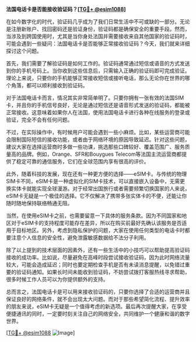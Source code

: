**法国电话卡是否能接收验证码？[[TG💪+ @esim1088](https://t.me/s/esim1088)]**

在如今数字化的时代，验证码几乎成为了我们日常生活中不可或缺的一部分。无论是注册新账户、找回密码还是验证身份，验证码都是确保安全的重要手段。然而，当涉及到跨国使用时，尤其是当你身处法国并需要接收来自其他国家的验证码时，可能会遇到一些疑问：法国电话卡是否能够正常接收验证码？今天，我们就来详细探讨这个问题。

首先，我们需要了解验证码是如何工作的。验证码通常通过短信或语音的方式发送到你的手机号码上。当你收到这些信息后，只需输入正确的验证码即可完成验证。理论上来说，只要你的手机能够正常接收短信或接听电话，那么无论你在世界的哪个角落，都可以顺利接收到验证码。

对于法国电话卡而言，情况其实非常简单明了。只要你拥有一张有效的法国SIM卡，并且你的手机信号良好，无论是通过短信还是语音形式发送的验证码，都能被正常接收。这意味着如果你人在法国，使用法国电话卡进行各种在线服务的登录或验证，完全不会有任何问题。

不过，在实际操作中，有时候用户可能会遇到一些小麻烦。比如，某些运营商可能会限制国际短信的接收功能，或者由于网络环境的原因导致延迟。针对这些问题，建议大家在选择运营商时多做一些功课，挑选那些口碑较好、覆盖范围广、服务质量高的品牌。例如，Orange、SFR和Bouygues Telecom等法国主流运营商都提供了稳定可靠的通信服务，它们在全球范围内享有很高的评价。

此外，随着科技的发展，现在还有一种更方便的选择——eSIM卡。与传统的物理SIM卡不同，eSIM卡是一种虚拟化的SIM卡技术，可以直接嵌入设备中，无需更换实体卡就能实现全球漫游。对于经常出国旅行或者需要频繁切换国家的人来说，eSIM卡无疑是一个极佳的选择。它不仅解决了携带多张实体卡的不便，还能让你随时随地保持联络畅通无阻。

当然，在使用eSIM卡之前，也需要留意一下具体的服务条款。因为不同国家和地区对于eSIM卡的支持程度可能存在差异，所以在购买前最好先确认该服务是否适用于目标地区。另外，考虑到隐私保护的问题，大家在使用任何类型的电话卡时都要注意个人信息的安全性，避免泄露敏感数据给不法分子利用。

除了以上提到的技术层面的因素外，还有一些生活中的小技巧可以帮助提高验证码接收的成功率。比如说，尽量避免在高峰时段尝试接收验证码，因为此时网络流量较大，可能会造成延迟；同时也要定期检查手机是否有未读消息提醒，以免错过重要的验证码通知。如果长时间未能收到验证码，不妨尝试拨打客服热线寻求帮助，很多时候工作人员可以为你提供额外的支持。

总而言之，法国电话卡是可以用来接收验证码的，只要你选择了合适的运营商并且保证良好的网络条件，就不会出现太大问题。而对于那些希望简化流程、提升效率的朋友来说，eSIM卡无疑是一个值得考虑的新选项。最后再次提醒大家，在享受便捷通讯的同时，一定要时刻关注自己的网络安全，共同维护一个健康和谐的数字世界。

[[TG💪+ @esim1088](https://t.me/s/esim1088) ![Image](https://i.postimg.cc/4NQfJmqS/Snipaste-2025-05-13-00-14-12.png)]